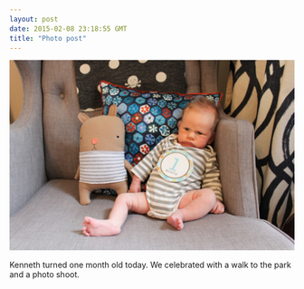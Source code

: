 ```yaml
---
layout: post
date: 2015-02-08 23:18:55 GMT
title: "Photo post"
---
```

![travisj](/images/f244e70f32862bdffed22cd93419db4093f9e80f8834047143e5c5528237c50f.jpg)

<p>Kenneth turned one month old today. We celebrated with a walk to the park and a photo shoot.</p>